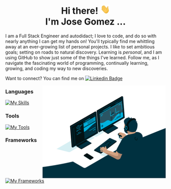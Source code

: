 <!--
**jgome284/jgome284** is a ✨ _special_ ✨ repository because its `README.md` (this file) appears on your GitHub profile.
-->

<h1 align="center">Hi there! <img src="./Hi.gif" width="30px" height="30px"> <br> I'm Jose Gomez ... </h1>

I am a Full Stack Engineer and autodidact; I love to code, and do so with nearly anything I can get my hands on!  You'll typically find me whittling away at an ever-growing list of personal projects.  I like to set ambitious goals; setting on roads to natural discovery.  Learning is *personal*, and I am using GitHub to show just some of the things I've learned.  Follow me, as I navigate the fascinating world of programming, continually learning, growing, and coding my way to new discoveries.

Want to connect? You can find me on [![Linkedin Badge](https://img.shields.io/badge/LinkedIn-0077B5?style=plastic&logo=linkedin&logoColor=white)](https://www.linkedin.com/in/jose-miguel-gomez-03ba16129/)

<img  src="./coding.gif" height="290px" align="right" />

### Languages

[![My Skills](https://skillicons.dev/icons?i=python,js,html,css,cpp&perline=5)](https://skillicons.dev)

### Tools
[![My Tools](https://skillicons.dev/icons?i=docker,vscode,linux,bash,md,git,github,gitlab,raspberrypi,arduino&perline=5)](https://skillicons.dev)

### Frameworks
[![My Frameworks](https://skillicons.dev/icons?i=flask,scikitlearn,tensorflow,kubernetes,regex,opencv,deno,react,nodejs,d3,bootstrap,jquery,redis,mongodb,sqlite,postgres&perline=8)](https://skillicons.dev)
